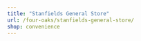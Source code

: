 ```yaml
---
title: "Stanfields General Store"
url: /four-oaks/stanfields-general-store/
shop: convenience
---
```

